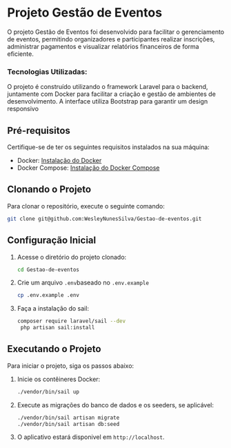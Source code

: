 # Projeto Gestão de Eventos

O projeto Gestão de Eventos foi desenvolvido para facilitar o gerenciamento de eventos, permitindo organizadores e participantes realizar inscrições, administrar pagamentos e visualizar relatórios financeiros de forma eficiente.

### Tecnologias Utilizadas:

O projeto é construído utilizando o framework Laravel para o backend, juntamente com Docker para facilitar a criação e gestão de ambientes de desenvolvimento. A interface utiliza Bootstrap para garantir um design responsivo 

## Pré-requisitos

Certifique-se de ter os seguintes requisitos instalados na sua máquina:

- Docker: [Instalação do Docker](https://docs.docker.com/get-docker/)
- Docker Compose: [Instalação do Docker Compose](https://docs.docker.com/compose/install/)

## Clonando o Projeto

Para clonar o repositório, execute o seguinte comando:

```bash
git clone git@github.com:WesleyNunesSilva/Gestao-de-eventos.git
```
## Configuração Inicial

1. Acesse o diretório do projeto clonado:

   ```bash
   cd Gestao-de-eventos
   ```
2. Crie um arquivo `.env`baseado no `.env.example`

   ```bash
   cp .env.example .env
    ```
3. Faça a instalação do sail:

   ```bash
   composer require laravel/sail --dev
    php artisan sail:install
    ```
## Executando o Projeto

Para iniciar o projeto, siga os passos abaixo:

1. Inicie os contêineres Docker:

   ```bash
   ./vendor/bin/sail up
    ```

2. Execute as migrações do banco de dados e os seeders, se aplicável:

   ```bash
   ./vendor/bin/sail artisan migrate
   ./vendor/bin/sail artisan db:seed
   ```
3. O aplicativo estará disponivel em `http://localhost`.
   


